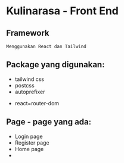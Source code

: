 # Kulinarasa - Front End


## Framework 
    Menggunakan React dan Tailwind 

## Package yang digunakan:
* tailwind css
* postcss
* autoprefixer
- react=router-dom


## Page - page yang ada:
- Login page
- Register page
- Home page
- 
